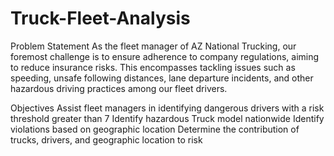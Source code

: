 # Truck-Fleet-Analysis
Problem Statement
As the fleet manager of AZ National Trucking, our foremost challenge is to ensure adherence to company regulations, aiming to reduce insurance risks. This encompasses tackling issues such as speeding, unsafe following distances, lane departure incidents, and other hazardous driving practices among our fleet drivers.

Objectives
Assist fleet managers in identifying dangerous drivers with a risk threshold greater than 7
Identify hazardous Truck model nationwide
Identify violations based on geographic location
Determine the contribution of trucks, drivers, and geographic location to risk


